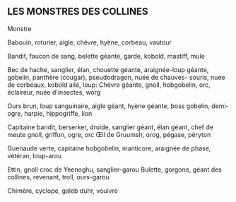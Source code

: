 ## LES MONSTRES DES COLLINES


Monstre

Babouin, roturier, aigle, chèvre, hyène,
corbeau, vautour

Bandit, faucon de sang, belette géante,
garde, kobold, mastiff, mule

Bec de hache, sanglier, élan, chouette géante,
araignée-loup géante, gobelin, panthère
(cougar), pseudodragon, nuée de chauves-
souris, nuée de corbeaux, kobold ailé, loup:
Chèvre géante, gnoll, hobgobelin, orc,
éclaireur, nuée d'insectes, worg

Ours brun, loup sanguinaire, aigle géant,
hyène géante, boss gobelin, demi-ogre,
harpie, hippogriffe, lion

Capitaine bandit, berserker, druide,
sanglier géant, élan géant, chef de meute
gnoll, griffon, ogre, orc Œil de Gruumsh,
orog, pégase, péryton

Guenaude verte, capitaine hobgobelin,
manticore, araignée de phase, vétéran,
loup-arou

Ettin, gnoll croc de Yeenoghu, sanglier-garou
Bulette, gorgone, géant des collines,
revenant, troll, ours-garou

Chimère, cyclope, galeb duhr, vouivre